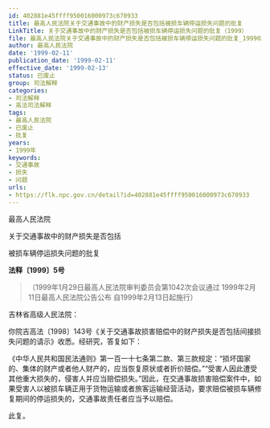 ```yaml
---
id: 402881e45ffff950016000973c670933
title: 最高人民法院关于交通事故中的财产损失是否包括被损车辆停运损失问题的批复
LinkTitle: 关于交通事故中的财产损失是否包括被损车辆停运损失问题的批复（1999）
file: 最高人民法院关于交通事故中的财产损失是否包括被损车辆停运损失问题的批复_19990211_402881e45ffff950016000973c670933.docx
author: 最高人民法院
date: '1999-02-11'
publication_date: '1999-02-11'
effective_date: '1999-02-13'
status: 已废止
group: 司法解释
categories:
- 司法解释
- 高法司法解释
tags:
- 最高人民法院
- 已废止
- 批复
years:
- 1999年
keywords:
- 交通事故
- 损失
- 问题
urls:
- https://flk.npc.gov.cn/detail?id=402881e45ffff950016000973c670933
---
```


最高人民法院

关于交通事故中的财产损失是否包括

被损车辆停运损失问题的批复

**法释〔1999〕5号**

> （1999年1月29日最高人民法院审判委员会第1042次会议通过 1999年2月11日最高人民法院公告公布 自1999年2月13日起施行）

吉林省高级人民法院：

你院吉高法〔1998〕143号《关于交通事故损害赔偿中的财产损失是否包括间接损失问题的请示》收悉。经研究，答复如下：

《中华人民共和国民法通则》第一百一十七条第二款、第三款规定：“损坏国家的、集体的财产或者他人财产的，应当恢复原状或者折价赔偿。”“受害人因此遭受其他重大损失的，侵害人并应当赔偿损失。”因此，在交通事故损害赔偿案件中，如果受害人以被损车辆正用于货物运输或者旅客运输经营活动，要求赔偿被损车辆修复期间的停运损失的，交通事故责任者应当予以赔偿。

此复。
